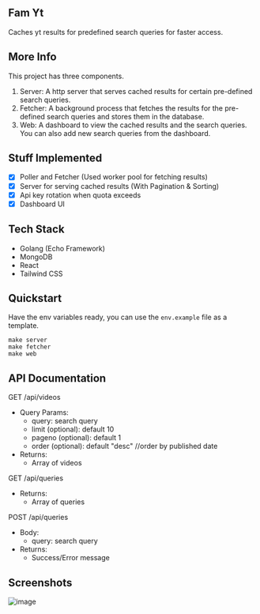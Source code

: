 ## Fam Yt
Caches yt results for predefined search queries for faster access.

## More Info
This project has three components.
1. Server: A http server that serves cached results for certain pre-defined 
search queries.
2. Fetcher: A background process that fetches the results for the pre-defined
search queries and stores them in the database.
3. Web: A dashboard to view the cached results and the search queries. 
You can also add new search queries from the dashboard.

## Stuff Implemented
- [x] Poller and Fetcher (Used worker pool for fetching results)
- [x] Server for serving cached results (With Pagination & Sorting)
- [x] Api key rotation when quota exceeds
- [x] Dashboard UI

## Tech Stack 
- Golang (Echo Framework)
- MongoDB 
- React
- Tailwind CSS 

## Quickstart
Have the env variables ready, you can use the `env.example` file as a template.
```
make server
make fetcher
make web
```

## API Documentation
GET /api/videos
- Query Params:
    - query: search query
    - limit (optional): default 10
    - pageno (optional): default 1
    - order (optional): default "desc" //order by published date
- Returns:
    - Array of videos

GET /api/queries
- Returns:
    - Array of queries

POST /api/queries
- Body:
    - query: search query
- Returns:
    - Success/Error message

## Screenshots
![image](https://github.com/sudo-nick16/fam-yt/assets/73229823/5a2e0246-0358-4bb8-ac8c-2d849ba831c1)


